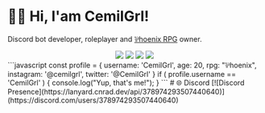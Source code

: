 # 👋🏻 Hi, I'am CemilGrl!
Discord bot developer, roleplayer and <a href="https://linktr.ee/phoenixrpg" rel="nofollow">⅌hoenix RPG</a> owner.
<br>

<div align="center">
  <img src="https://img.shields.io/badge/-HTML-F06529?style=for-the-badge&logo=html5&logoColor=F06529&labelColor=282828">
  <img src="https://img.shields.io/badge/-CSS-2965F1?style=for-the-badge&logo=css3&logoColor=2965F1&labelColor=282828">
  <img src="https://img.shields.io/badge/-Javascript-F0DB4F?style=for-the-badge&logo=javascript&logoColor=F0DB4F&labelColor=282828">
  <img src="https://img.shields.io/badge/-Python-FFE873?style=for-the-badge&logo=python&logoColor=FFE873&labelColor=282828">
</div>
 ```javascript
const profile = {
  username: 'CemilGrl',
  age: 20,
  rpg: "⅌hoenix",
  instagram: '@cemilgrl',
  twitter: '@CemilGrl'
}
if ( profile.username == 'CemilGrl' ) {
  console.log("Yup, that's me!");
}
```
# 🌐 Discord
 [![Discord Presence](https://lanyard.cnrad.dev/api/378974293507440640)](https://discord.com/users/378974293507440640)
